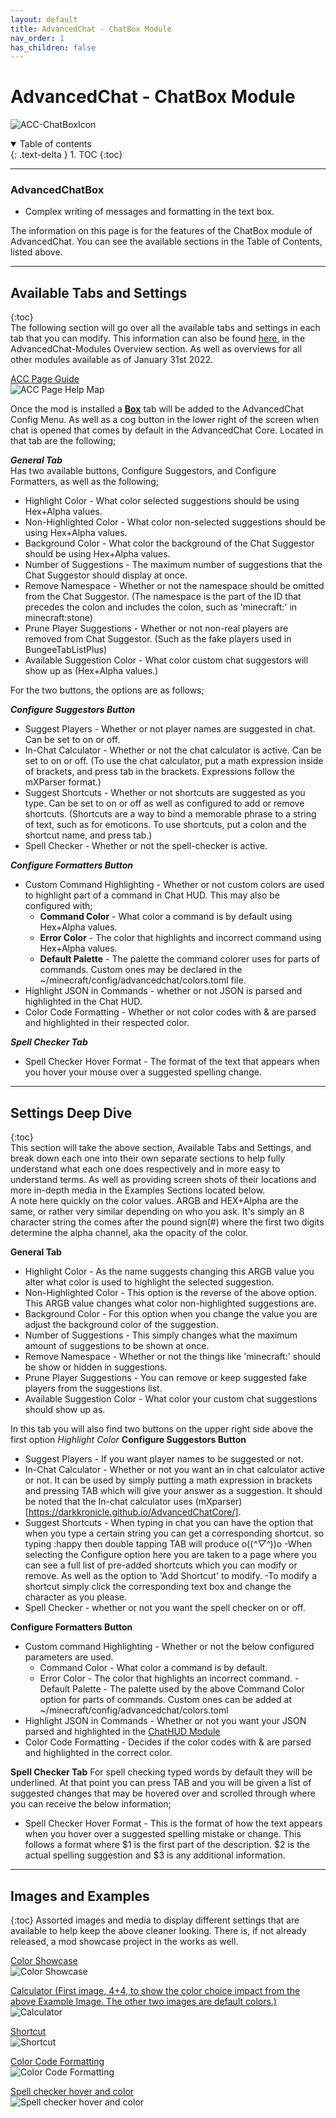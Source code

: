 ```yaml
---
layout: default
title: AdvancedChat - ChatBox Module
nav_order: 1
has_children: false
---
```

# AdvancedChat - ChatBox Module  
![ACC-ChatBoxIcon](./assets/images/ACC-ChatBox_Icon.png)  

<details open markdown="block">
  <summary>
    Table of contents
  </summary>
  {: .text-delta }
1. TOC
{:toc}
</details>

---
### AdvancedChatBox
- Complex writing of messages and formatting in the text box.</b>

The information on this page is for the features of the ChatBox module of AdvancedChat. You can see the available sections in the Table of Contents, listed above.

---
## Available Tabs and Settings
{:toc}  
The following section will go over all the available tabs and settings in each tab that you can modify. This information can also be found [here](https://darkkronicle.github.io/AdvancedChatCore/modules/modulesOverview.html),
in the AdvancedChat-Modules Overview section. As well as overviews for all other modules available as of January 31st 2022.  

<u>ACC Page Guide</u>  
![ACC Page Help Map](./assets/images/ACC_Page.PNG)  

Once the mod is installed a **<u>Box</u>** tab will be added to the AdvancedChat Config Menu. As well as a cog button in the lower right of the screen when chat is opened that comes by default in the AdvancedChat Core. Located in that tab are the following;

***General Tab***  
Has two available buttons, Configure Suggestors, and Configure Formatters, as well as the following;
- Highlight Color - What color selected suggestions should be using Hex+Alpha values.
- Non-Highlighted Color - What color non-selected suggestions should be using Hex+Alpha values.
- Background Color - What color the background of the Chat Suggestor should be using Hex+Alpha values.
- Number of Suggestions - The maximum number of suggestions that the Chat Suggestor should display at once.
- Remove Namespace - Whether or not the namespace should be omitted from the Chat Suggestor. (The namespace is the part of the ID that precedes the colon and includes the colon, such as 'minecraft:' in minecraft:stone)
- Prune Player Suggestions - Whether or not non-real players are removed from Chat Suggestor. (Such as the fake players used in BungeeTabListPlus)
- Available Suggestion Color - What color custom chat suggestors will show up as (Hex+Alpha values.)

For the two buttons, the options are as follows;

***Configure Suggestors Button***
- Suggest Players - Whether or not player names are suggested in chat. Can be set to on or off.
- In-Chat Calculator - Whether or not the chat calculator is active. Can be set to on or off. (To use the chat calculator, put a math expression inside of brackets, and press tab in the brackets. Expressions follow the mXParser format.)
- Suggest Shortcuts - Whether or not shortcuts are suggested as you type. Can be set to on or off as well as configured to add or remove shortcuts. (Shortcuts are a way to bind a memorable phrase to a string of text, such as for emoticons. To use shortcuts, put a colon and the shortcut name, and press tab.)
- Spell Checker - Whether or not the spell-checker is active. 

***Configure Formatters Button***
- Custom Command Highlighting - Whether or not custom colors are used to highlight part of a command in Chat HUD. This may also be configured with; 
	- **Command Color** - What color a command is by default using Hex+Alpha values. 
	- **Error Color** - The color that highlights and incorrect command using Hex+Alpha values.
	- **Default Palette** - The palette the command colorer uses for parts of commands. Custom ones may be declared in the ~/minecraft/config/advancedchat/colors.toml file.
- Highlight JSON in Commands - whether or not JSON is parsed and highlighted in the Chat HUD.
- Color Code Formatting - Whether or not color codes with & are parsed and highlighted in their respected color.

***Spell Checker Tab***  
- Spell Checker Hover Format - The format of the text that appears when you hover your mouse over a suggested spelling change.

---  
## Settings Deep Dive  
{:toc}  
This section will take the above section, Available Tabs and Settings, and break down each one into their own separate sections to help fully understand what each one does respectively and in more easy to understand terms. As well as providing screen shots of their locations and more in-depth media in the Examples Sections located below.   
A note here quickly on the color values. ARGB and HEX+Alpha are the same, or rather very similar depending on who you ask. It's simply an 8 character string the comes after the pound sign(#) where the first two digits determine the alpha channel, aka the opacity of the color.

**General Tab**  
- Highlight Color - As the name suggests changing this ARGB value you alter what color is used to highlight the selected suggestion.
- Non-Highlighted Color - This option is the reverse of the above option. This ARGB value changes what color non-highlighted suggestions are.
- Background Color - For this option when you change the value you are adjust the background color of the suggestion.
- Number of Suggestions - This simply changes what the maximum amount of suggestions to be shown at once.
- Remove Namespace - Whether or not the things like 'minecraft:' should be show or hidden in suggestions. 
- Prune Player Suggestions - You can remove or keep suggested fake players from the suggestions list.
- Available Suggestion Color - What color your custom chat suggestions should show up as.

In this tab you will also find two buttons on the upper right side above the first option *Highlight Color*
**Configure Suggestors Button**
- Suggest Players - If you want player names to be suggested or not.
- In-Chat Calculator - Whether or not you want an in chat calculator active or not. It can be used by simply putting a math expression in brackets and pressing TAB which will give your answer as a suggestion. It should be noted that the In-chat calculator uses (mXparser)[https://darkkronicle.github.io/AdvancedChatCore/]. <!--This link will eventually point to the Common Knowledge - Math page on the Wiki  -->
- Suggest Shortcuts - When typing in chat you can have the option that when you type a certain string you can get a corresponding shortcut. so typing :happy then double tapping TAB will produce o((*^▽^*))o
	-When selecting the Configure option here you are taken to a page where you can see a full list of pre-added shortcuts which you can modify or remove. As well as the option to 'Add Shortcut' to modify. 
	-To modify a shortcut simply click the corresponding text box and change the character as you please.
- Spell Checker - whether or not you want the spell checker on or off.	

**Configure Formatters Button**
- Custom command Highlighting - Whether or not the below configured parameters are used.
	- Command Color	- What color a command is by default.
	- Error Color - The color that highlights an incorrect command.
	-Default Palette - The palette used by the above Command Color option for parts of commands. Custom ones can be added at ~/minecraft/config/advancedchat/colors.toml
- Highlight JSON in Commands - Whether or not you want your JSON parsed and highlighted in the [ChatHUD Module](https://darkkronicle.github.io/AdvancedChatCore/chatHUD/ChatHUD.html)
- Color Code Formatting - Decides if the color codes with & are parsed and highlighted in the correct color. 	
	
**Spell Checker Tab**
For spell checking typed words by default they will be underlined. At that point you can press TAB and you will be given a list of suggested changes that may be hovered over and scrolled through where you can receive the below information;     
- Spell Checker Hover Format - This is the format of how the text appears when you hover over a suggested spelling mistake or change. This follows a format where $1 is the first part of the description. $2 is the actual spelling suggestion and $3 is any additional information.

---
## Images and Examples
{:toc}
Assorted images and media to display different settings that are available to help keep the above cleaner looking. There is, if not already released, a mod showcase project in the works as well.

<u>Color Showcase</u>  
![Color Showcase](./assets/images/colorShowcaseMASS.png)  

<u>Calculator (First image, 4+4, to show the color choice impact from the above Example Image. The other two images are default colors.)</u>   
![Calculator](./assets/images/calculatorMASS.png)  

<u>Shortcut</u>   
![Shortcut](./assets/images/shortcutMASS.png)  

<u>Color Code Formatting</u>   
![Color Code Formatting](./assets/images/colorCode.png)

<u>Spell checker hover and color</u>   
![Spell checker hover and color](./assets/images/spellCheck.png)  


<!--This documentation was written by Nomad on February 8th 2022-->
